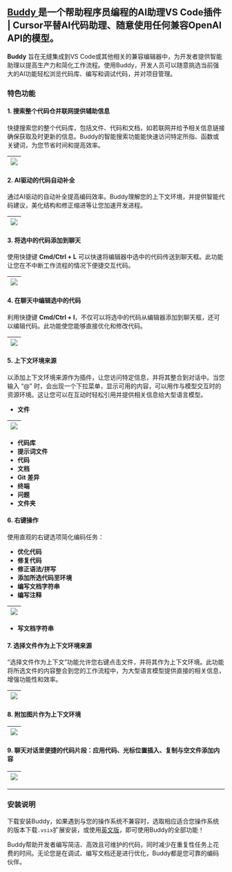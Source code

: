 ## [Buddy ](https://buddy.red)是一个帮助程序员编程的AI助理VS Code插件 | Cursor平替AI代码助理、随意使用任何兼容OpenAI API的模型。

**Buddy** 旨在无缝集成到VS Code或其他相关的兼容编辑器中，为开发者提供智能助理以提高生产力和简化工作流程。使用Buddy，开发人员可以随意挑选当前强大的AI功能轻松浏览代码库、编写和调试代码，并对项目管理。

### 特色功能

#### **1. 搜索整个代码仓并联网提供辅助信息**
快捷搜索您的整个代码库，包括文件、代码和文档，如若联网并给予相关信息链接确保获取及时更新的信息。Buddy的智能搜索功能能快速访问特定所指、函数或关键词，为您节省时间和提高效率。

| ![](./media/searchRepoUrl.gif) |
| ---------------------------------------- |

#### **2. AI驱动的代码自动补全**  
通过AI驱动的自动补全提高编码效率。Buddy理解您的上下文环境，并提供智能代码建议，美化结构和修正缩进等让您加速开发进程。

| ![](./media/autoComplete.gif) |
| --------------------------------------- |

#### **3. 将选中的代码添加到聊天**

使用快捷键 **Cmd/Ctrl + L** 可以快速将编辑器中选中的代码传送到聊天框。此功能让您在不中断工作流程的情况下便捷交互代码。

| ![](./media/addSelectCode.gif) |
| ---------------------------------------- |

#### **4. 在聊天中编辑选中的代码**
利用快捷键 **Cmd/Ctrl + I**，不仅可以将选中的代码从编辑器添加到聊天框，还可以编辑代码。此功能使您能够直接优化和修改代码。

| ![](./media/editSelectCode.gif) |
| ----------------------------------------- |

#### **5. 上下文环境来源**

以添加上下文环境来源作为插件，让您访问特定信息，并将其整合到对话中。当您输入 “@” 时，会出现一个下拉菜单，显示可用的内容，可以用作与模型交互时的资源环境。这让您可以在互动时轻松引用并提供相关信息给大型语言模型。

- **文件**

| ![](./media/atFile.gif) |
| --------------------------------- |

- **代码库**
- **提示词文件**
- **代码**
- **文档**
- **Git 差异**
- **终端**
- **问题**
- **文件夹**

#### **6. 右键操作**  

使用直观的右键选项简化编码任务： 

- **优化代码**
- **修复代码**
- **修正语法/拼写**
- **添加所选代码至环境**
- **编写文档字符串**
- **编写注释**

| ![](./media/writeComments.gif) |
| ---------------------------------------- |

- **写文档字符串**

#### **7. 选择文件作为上下文环境来源**

“选择文件作为上下文”功能允许您右键点击文件，并将其作为上下文环境。此功能将所选文件的内容整合到您的工作流程中，为大型语言模型提供直接的相关信息，增强功能性和效率。

| ![](./media/FilesAsContext.gif) |
| ----------------------------------------- |

#### **8. 附加图片作为上下文环境**

| ![](./media/imageAsContext.gif) |
| ----------------------------------------- |

#### **9. 聊天对话里便捷的代码片段：应用代码、光标位置插入、复制与空文件添加内容**

| ![](./media/codeInteraction.gif) |
| ------------------------------------------ |

---

### 安装说明  
下载安装Buddy，如果遇到与您的操作系统不兼容时，选取相应适合您操作系统的版本下载`.vsix`扩展安装，或使用[英文版](https://open-vsx.org/extension/Buddy/buddy)，即可使用Buddy的全部功能！

Buddy帮助开发者编写简洁、高效且可维护的代码，同时减少在重复性任务上花费的时间。无论您是在调试、编写文档还是进行优化，Buddy都是您可靠的编码伙伴。
